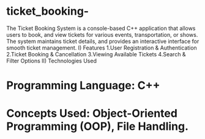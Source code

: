 # ticket_booking-
The Ticket Booking System is a console-based C++ application that allows users to book, and view tickets for various events, transportation, or shows. The system maintains ticket details, and provides an 
interactive interface for smooth ticket management.
I) Features
1.User Registration & Authentication
2.Ticket Booking & Cancellation
3.Viewing Available Tickets
4.Search & Filter Options
II) Technologies Used
# Programming Language: C++
# Concepts Used: Object-Oriented Programming (OOP), File Handling.
